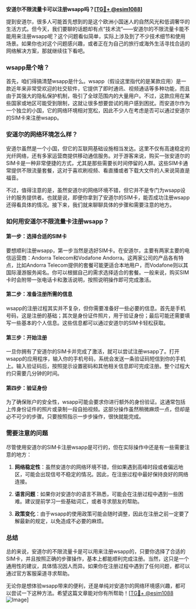 **安道尔不限流量卡可以注册wsapp吗？[[TG💪+ @esim1088](https://t.me/s/esim1088)]**

提到安道尔，很多人可能首先想到的是这个欧洲小国迷人的自然风光和低调奢华的生活方式。但今天，我们要聊的话题却有点“技术流”——安道尔的不限流量卡能不能用来注册wsapp呢？这个问题看似简单，实际上涉及到了不少技术细节和使用场景。如果你也对这个问题感兴趣，或者正在为自己的旅行或海外生活寻找合适的网络解决方案，那就继续往下看吧。

### wsapp是个啥？

首先，咱们得搞清楚wsapp是什么。wsapp（假设这里指代的是某款应用）是一款近年来非常受欢迎的社交软件，它提供了即时通讯、视频通话等多种功能，而且由于其强大的隐私保护机制，吸引了全球范围内的大量用户。不过，这款应用在某些国家或地区可能受到限制，这就让很多想要尝试的用户感到困扰。而安道尔作为一个独立的小国，它的网络环境相对宽松，因此不少人在考虑是否可以通过安道尔的SIM卡来注册wsapp。

### 安道尔的网络环境怎么样？

安道尔虽然是一个小国，但它的互联网基础设施相当发达。这里不仅有高速稳定的光纤网络，还有多家运营商提供移动通信服务。对于游客来说，购买一张安道尔的SIM卡是一种非常便捷的方式，尤其是那些需要长时间停留的人群。这些SIM卡通常提供不限流量套餐，这对于喜欢刷视频、看直播或者下载大文件的人来说简直是福音。

不过，值得注意的是，虽然安道尔的网络环境不错，但它并不是专门为wsapp设计的服务提供者。也就是说，即便你拿到了安道尔的SIM卡，能否成功注册wsapp还得看具体的情况。接下来，我们就来聊聊具体的步骤和需要注意的地方。

### 如何用安道尔不限流量卡注册wsapp？

#### 第一步：选择合适的SIM卡

要想顺利注册wsapp，第一步当然是选好SIM卡。在安道尔，主要有两家主要的电信运营商：Andorra Telecom和Vodafone Andorra。这两家公司的产品各有特点，比如Andorra Telecom提供的套餐可能更适合本地用户，而Vodafone则以其国际漫游服务闻名。你可以根据自己的需求选择适合的套餐。一般来说，购买SIM卡时会附带一张电话卡和激活说明，按照说明操作即可完成激活。

#### 第二步：准备注册所需的信息

wsapp的注册过程其实并不复杂，但你需要准备好一些必要的信息。首先是手机号码，这是注册的基础；其次是身份证件照片，用于验证身份；最后可能还需要填写一些基本的个人信息。这些信息都可以通过安道尔的SIM卡轻松获取。

#### 第三步：开始注册

一旦你拥有了安道尔的SIM卡并完成了激活，就可以尝试注册wsapp了。打开wsapp的应用程序，输入你的手机号码，系统会发送一条验证码短信到你的手机上。输入验证码后，按照提示设置密码和其他相关信息即可完成注册。整个过程大约只需要几分钟的时间。

#### 第四步：验证身份

为了确保账户的安全性，wsapp可能会要求你进行额外的身份验证。这通常包括上传身份证件的照片或录制一段自拍视频。这部分操作虽然稍微麻烦一点，但却是必不可少的步骤。只要按照指示一步步操作，很快就能完成。

### 需要注意的问题

尽管使用安道尔的SIM卡注册wsapp是可行的，但在实际操作中还是有一些需要注意的地方：

1. **网络稳定性**：虽然安道尔的网络环境不错，但如果遇到高峰时段或者偏远地区，可能会出现信号不稳定的情况。因此，在注册过程中最好保持良好的网络连接。
   
2. **语言问题**：如果你对安道尔的语言不熟悉，可能会在注册过程中遇到一些困难。建议提前学习一些基础词汇，或者寻求朋友的帮助。

3. **政策变化**：由于wsapp的使用政策可能会随时调整，因此在注册之前一定要了解最新的规定，以免造成不必要的麻烦。

### 总结

总的来说，安道尔的不限流量卡是可以用来注册wsapp的，只要你选择了合适的SIM卡，并且按照正确的步骤操作，基本上都能顺利完成注册。当然，这只是一个通用性的建议，具体情况因人而异。如果你在注册过程中遇到了任何问题，都可以通过官方客服渠道寻求帮助。

无论你是想体验wsapp带来的便利，还是单纯对安道尔的网络环境感兴趣，都可以尝试一下这种方法。希望这篇文章能对你有所帮助！[[TG💪+ @esim1088](https://t.me/s/esim1088) ![Image](https://i.postimg.cc/4NQfJmqS/Snipaste-2025-05-13-00-14-12.png)]